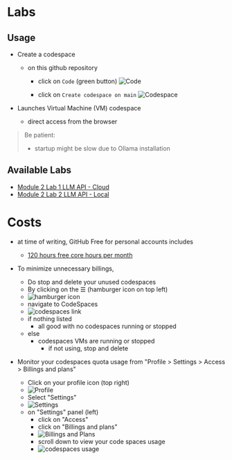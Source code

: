 # Labs

## Usage
- Create a codespace
    - on this github repository
        - click on `Code` (green button)
        ![Code](./img/github_code_button.png)

        - click on `Create codespace on main`
        ![Codespace](./img/github_create_codespace_on_main.png) 

- Launches Virtual Machine (VM) codespace 
    - direct access from the browser

> Be patient:
> - startup might be slow due to Ollama installation 

## Available Labs
- [Module 2 Lab 1 LLM API - Cloud](./notebooks/module2_lab1_cloud_api.ipynb)
- [Module 2 Lab 2 LLM API - Local](./notebooks/module2_lab1_local_api.ipynb)

# Costs
- at time of writing, GitHub Free for personal accounts includes
    - [120 hours free core hours per month](https://docs.github.com/en/billing/managing-billing-for-your-products/managing-billing-for-github-codespaces/about-billing-for-github-codespaces#monthly-included-storage-and-core-hours-for-personal-accounts)
- To minimize unnecessary billings,
    - Do stop and delete your unused codespaces
    - By clicking on the &#9776; (hamburger icon on top left)
    - ![hamburger icon](./img/github_hamburger_icon.png)
    - navigate to CodeSpaces
    - ![codespaces link](./img/github_codespaces.png)
    - if nothing listed
        - all good with no codespaces running or stopped
    - else 
        - codespaces VMs are running or stopped
            - if not using, stop and delete 

- Monitor your codespaces quota usage from "Profile > Settings > Access > Billings and plans"
    - Click on your profile icon (top right)
    - ![Profile](./img/github_your_profile_icon.png)
    - Select "Settings"
    - ![Settings](./img/github_your_settings.png)
    - on "Settings" panel (left)
        - click on "Access"
        - click on "Billings and plans"
        - ![Billings and Plans](./img/github_access_billings_and_plans.png)
        - scroll down to view your code spaces usage
        - ![codespaces usage](./img/github_codespaces_usage.png)




